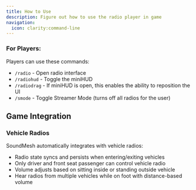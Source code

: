 ```yaml
---
title: How to Use
description: Figure out how to use the radio player in game
navigation:
  icon: clarity:command-line
---
```


### For Players:

Players can use these commands:
- `/radio` - Open radio interface
- `/radiohud` - Toggle the miniHUD
- `/radiodrag` - If miniHUD is open, this enables the ability to reposition the UI
- `/smode` - Toggle Streamer Mode (turns off all radios for the user)

## Game Integration

### Vehicle Radios

SoundMesh automatically integrates with vehicle radios:

- Radio state syncs and persists when entering/exiting vehicles
- Only driver and front seat passenger can control vehicle radio
- Volume adjusts based on sitting inside or standing outside vehicle
- Hear radios from multiple vehicles while on foot with distance-based volume


<!-- ### Location-Based Audio

Create audio zones for businesses:

```lua [example_nightclub.lua]
-- Add to your nightclub script
exports['soundmesh']:CreateAudioZone({
    name = "Galaxy Nightclub",
    coords = vector3(195.2, -3170.0, 5.8),
    radius = 30.0,
    station = "galaxy_nightclub_radio",
    volume = 0.8
})
``` -->

<!-- ### Event Triggers

React to in-game events:

```lua [example_events.lua]
-- Change all radios during server events
TriggerEvent('soundmesh:override', {
    station = 'emergency_broadcast',
    duration = 300, -- 5 minutes
    priority = true
})

-- Play audio for specific player
TriggerClientEvent('soundmesh:playSound', playerId, {
    sound = 'notification',
    volume = 0.5
})
``` -->